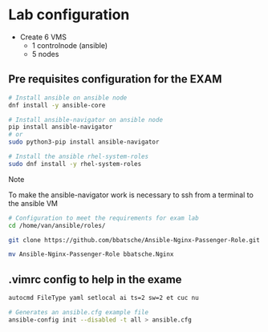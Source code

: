 # Lab configuration

* Create 6 VMS
  - 1 controlnode (ansible)
  - 5 nodes

## Pre requisites configuration for the EXAM

```bash
# Install ansible on ansible node
dnf install -y ansible-core
```

```bash
# Install ansible-navigator on ansible node
pip install ansible-navigator
# or
sudo python3-pip install ansible-navigator
```

```bash
# Install the ansible rhel-system-roles
sudo dnf install -y rhel-system-roles
```

> [!NOTE]
> To make the ansible-navigator work is necessary to ssh from a terminal to the ansible VM


```bash
# Configuration to meet the requirements for exam lab
cd /home/van/ansible/roles/

git clone https://github.com/bbatsche/Ansible-Nginx-Passenger-Role.git

mv Ansible-Nginx-Passenger-Role bbatsche.Nginx
```

## .vimrc config to help in the exame

```bash
autocmd FileType yaml setlocal ai ts=2 sw=2 et cuc nu
```

```bash
# Generates an ansible.cfg example file
ansible-config init --disabled -t all > ansible.cfg
```

